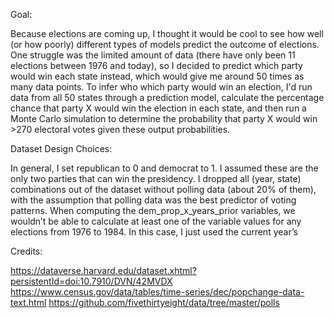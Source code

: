Goal: 

Because elections are coming up, I thought it would be cool to see how well (or how poorly) different types of models predict the outcome of elections. One struggle was the limited amount of data (there have only been 11 elections between 1976 and today), so I decided to predict which party would win each state instead, which would give me around 50 times as many data points. To infer who which party would win an election, I'd run data from all 50 states through a prediction model, calculate the percentage chance that party X would win the election in each state, and then run a Monte Carlo simulation to determine the probability that party X would win >270 electoral votes given these output probabilities. 

Dataset Design Choices: 

In general, I set republican to 0 and democrat to 1. I assumed these are the only two parties that can win the presidency. I dropped all (year, state) combinations out of the dataset without polling data (about 20% of them), with the assumption that polling data was the best predictor of voting patterns. When computing the dem_prop_x_years_prior variables, we wouldn’t be able to calculate at least one of the variable values for any elections from 1976 to 1984. In this case, I just used the current year’s


Credits:

https://dataverse.harvard.edu/dataset.xhtml?persistentId=doi:10.7910/DVN/42MVDX 
https://www.census.gov/data/tables/time-series/dec/popchange-data-text.html
https://github.com/fivethirtyeight/data/tree/master/polls 
